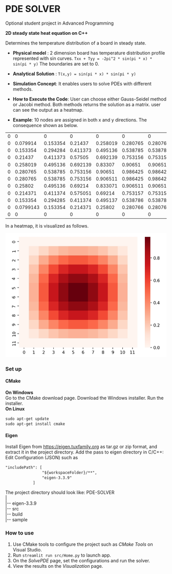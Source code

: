 # PDE SOLVER

Optional student project in Advanced Programming

**2D steady state heat equation on C++**

Determines the temperature distribution of a board in steady state. 

- **Physical model** : 2 dimension board has temperature distribution profile represented with sin curves.
    `Txx + Tyy = -2pi^2 * sin(pi * x) * sin(pi * y)`
The boundaries are set to 0.


- **Analytical Solution** : `T(x,y) = sin(pi * x) * sin(pi * y)`

- **Simulation Concept**: It enables users to solve PDEs with different methods. 

- **How to Execute the Code**: User can choose either Gauss-Seidel method or Jacobi method. Both methods returns the solution as a matrix. user can see the output as a heatmap.

- **Example**: 10 nodes are assigned in both x and y directions. The consequence shown as below.
      
|  |  |  |  |  |  |  |  |  |  |  |  |
| ------ | ------ | ------ | ------ | ------ | ------ | ------ | ------ | ------ | ------ | ------ | ------ |
| 0 | 0 |0 |  0 | 0 | 0 |0 | 0 | 0 | 0| 0 |0|
| 0 | 0.079914 |0.153354 |  0.21437 | 0.258019 | 0.280765  |0.280765  | 0.25802 | 0.214371 | 0.153354| 0.0799143 |0|
| 0 | 0.153354 |0.294284  |0.411373|  0.495136|  0.538785|  0.538785|  0.495136|  0.411374|  0.294285|  0.153354 |0|
|0  | 0.21437 | 0.411373 |  0.57505 | 0.692139 | 0.753156 | 0.753156 |  0.69214 | 0.575051 | 0.411374|  0.214371 |0|
|0 | 0.258019 | 0.495136 | 0.692139 |  0.83307  | 0.90651 | 0.906511 | 0.833071  | 0.69214 | 0.495137 |  0.25802|         0|
|0  |0.280765  |0.538785  |0.753156   |0.90651  |0.986425 | 0.986425 | 0.906511 | 0.753157 | 0.538786 | 0.280766    |     0|
|0  |0.280765  |0.538785  |0.753156  |0.906511  |0.986425 | 0.986426 |0.906512  |0.753157  |0.538786 | 0.280766     |    0|
|0   |0.25802  |0.495136  | 0.69214  |0.833071  |0.906511  |0.906512  |0.833072  |0.692141  |0.495137   |0.25802         |0|
|0  |0.214371  |0.411374  |0.575051   |0.69214  |0.753157  |0.753157  |0.692141  |0.575052  |0.411375  |0.214371         |0|
|0  |0.153354  |0.294285  |0.411374  |0.495137  |0.538786  |0.538786  |0.495137  |0.411375  |0.294286  |0.153355         |0|
|0 |0.0799143  |0.153354  |0.214371   |0.25802  |0.280766  |0.280766   |0.25802  |0.214371  |0.153355 |0.0799145         |0|
|0       |  0         |0       |  0    |     0  |       0   |      0   |      0    |     0   |      0    |   0  |0         |0|

      
In a heatmap, it is visualized as follows.

![Example result!](/sample/example.jpeg "Example")


### Set up

#### CMake

**On Windows**         
Go to the CMake download page. Download the Windows installer. Run the installer.          
**On Linux**      
```
sudo apt-get update 
sudo apt-get install cmake
``` 

#### Eigen

Install Eigen from https://eigen.tuxfamily.org as tar.gz or zip format, and extract it in the project directory.
Add the pass to eigen directory in C/C++: Edit Configuration (JSON) such as 
```
"includePath": [
                "${workspaceFolder}/**",
                "eigen-3.3.9"
            ]
```
         
The project directory should look like:
PDE-SOLVER         
    |          
    |-- eigen-3.3.9          
    |-- src       
    |-- build        
    |-- sample         


### How to use

1. Use CMake tools to configure the project such as *CMake Tools* on Visual Studio.
2. Run `streamlit run src/Home.py` to launch app.
3. On the *SolvePDE* page, set the configurations and run the solver.
4. View the results on the *Visualization* page.

